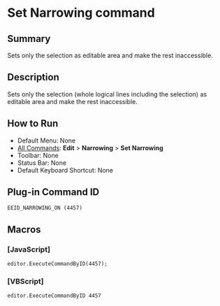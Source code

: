 # Set Narrowing command

## Summary

Sets only the selection as editable area and make the rest inaccessible.

## Description

Sets only the selection (whole logical lines including the selection) as editable area and make the rest inaccessible.

## How to Run

- Default Menu: None
- [All Commands](../tools/all_commands): **Edit** \> **Narrowing** \> **Set Narrowing**
- Toolbar: None
- Status Bar: None
- Default Keyboard Shortcut: None

## Plug-in Command ID

```
EEID_NARROWING_ON (4457)```

## Macros

### \[JavaScript\]

```
editor.ExecuteCommandByID(4457);
```

### \[VBScript\]

```
editor.ExecuteCommandByID 4457
```
